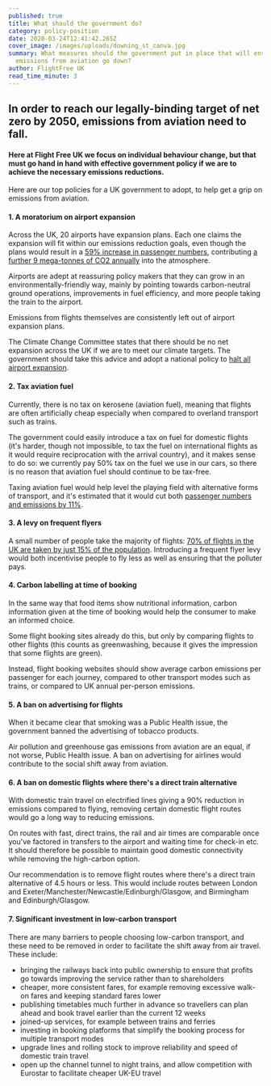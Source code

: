 ```yaml
---
published: true
title: What should the government do?
category: policy-position
date: 2020-03-24T12:41:42.265Z
cover_image: /images/uploads/downing_st_canva.jpg
summary: What measures should the government put in place that will ensure
  emissions from aviation go down?
author: FlightFree UK
read_time_minute: 3
---
```

## I﻿n order to reach our legally-binding target of net zero by 2050, emissions from aviation need to fall.

#### H﻿ere at Flight Free UK we focus on individual behaviour change, but that must go hand in hand with effective government policy if we are to achieve the necessary emissions reductions.

Here are our top policies for a UK government to adopt, to help get a grip on emissions from aviation.

#### 1. A moratorium on airport expansion

A﻿cross the UK, 20 airports have expansion plans. Each one claims the expansion will fit within our emissions reduction goals, even though the plans would result in a [59% increase in passenger numbers](https://www.carbonbrief.org/guest-post-planned-growth-of-uk-airports-not-consistent-with-net-zero-climate-goal/), c﻿ontributing [a further 9 mega-tonnes of CO2 annually](https://www.aef.org.uk/campaigns/challenging-airport-expansion/) into the atmosphere.

A﻿irports are adept at reassuring policy makers that they can grow in an environmentally-friendly way, mainly by pointing towards carbon-neutral ground operations, improvements in fuel efficiency, and more people taking the train to the airport. 

E﻿missions from flights themselves are consistently left out of airport expansion plans.

T﻿he Climate Change Committee states that there should be no net expansion across the UK if we are to meet our climate targets. The government should take this advice and adopt a national policy to [halt all airport expansion](https://noairportexpansion.org/).

#### 2﻿. Tax aviation fuel

Currently, there is no tax on kerosene (aviation fuel), meaning that flights are often artificially cheap especially when compared to overland transport such as trains. 

T﻿he government could easily introduce a tax on fuel for domestic flights (it's harder, though not impossible, to tax the fuel on international flights as it would require reciprocation with the arrival country), and it makes sense to do so: we currently pay 50% tax on the fuel we use in our cars, so there is no reason that aviation fuel should continue to be tax-free.

T﻿axing aviation fuel would help level the playing field with alternative forms of transport, and it's estimated that it would cut both [passenger numbers and emissions by 11%](https://www.ft.com/content/1ce24798-733b-11e9-bbfb-5c68069fbd15).

#### 3. A levy on frequent flyers

A﻿ small number of people take the majority of flights: [70% of flights in the UK are taken by just 15% of the population](https://fullfact.org/economy/do-15-people-take-70-flights/). Introducing a frequent flyer levy would both incentivise people to fly less as well as ensuring that the polluter pays.

#### 4. Carbon labelling at time of booking

I﻿n the same way that food items show nutritional information, carbon information given at the time of booking would help the consumer to make an informed choice.

S﻿ome flight booking sites already do this, but only by comparing flights to other flights (this counts as greenwashing, because it gives the impression that some flights are green). 

I﻿nstead, flight booking websites should show average carbon emissions per passenger for each journey, compared to other transport modes such as trains, or compared to UK annual per-person emissions. 

#### 5. A ban on advertising for flights

When it became clear that smoking was a Public Health issue, the government banned the advertising of tobacco products. 

Air pollution and greenhouse gas emissions from aviation are an equal, if not worse, Public Health issue. A ban on advertising for airlines would contribute to the social shift away from aviation.

#### 6﻿. A ban on domestic flights where there's a direct train alternative

W﻿ith domestic train travel on electrified lines giving a 90% reduction in emissions compared to flying, removing certain domestic flight routes would go a long way to reducing emissions.

O﻿n routes with fast, direct trains, the rail and air times are comparable once you've factored in transfers to the airport and waiting time for check-in etc. It should therefore be possible to maintain good domestic connectivity while removing the high-carbon option. 

O﻿ur recommendation is to remove flight routes where there's a direct train alternative of 4.5 hours or less. This would include routes between London and Exeter/Manchester/Newcastle/Edinburgh/Glasgow, and Birmingham and Edinburgh/Glasgow.

#### 7﻿. Significant investment in low-carbon transport

T﻿here are many barriers to people choosing low-carbon transport, and these need to be removed in order to facilitate the shift away from air travel. These include:

* b﻿ringing the railways back into public ownership to ensure that profits go towards improving the service rather than to shareholders
* c﻿heaper, more consistent fares, for example removing excessive walk-on fares and keeping standard fares lower
* p﻿ublishing timetables much further in advance so travellers can plan ahead and book travel earlier than the current 12 weeks
* j﻿oined-up services, for example between trains and ferries
* i﻿nvesting in booking platforms that simplify the booking process for multiple transport modes
* u﻿pgrade lines and rolling stock to improve reliability and speed of domestic train travel
* o﻿pen up the channel tunnel to night trains, and allow competition with Eurostar to facilitate cheaper UK-EU travel